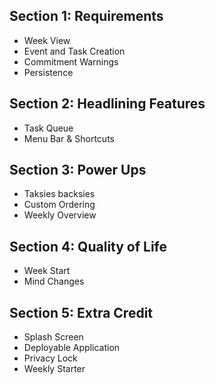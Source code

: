 ## Section 1: Requirements
- Week View
- Event and Task Creation
- Commitment Warnings
- Persistence

## Section 2: Headlining Features
- Task Queue
- Menu Bar & Shortcuts

## Section 3: Power Ups
- Taksies backsies
- Custom Ordering
- Weekly Overview
  
## Section 4: Quality of Life
- Week Start
- Mind Changes

## Section 5: Extra Credit
- Splash Screen
- Deployable Application
- Privacy Lock
- Weekly Starter